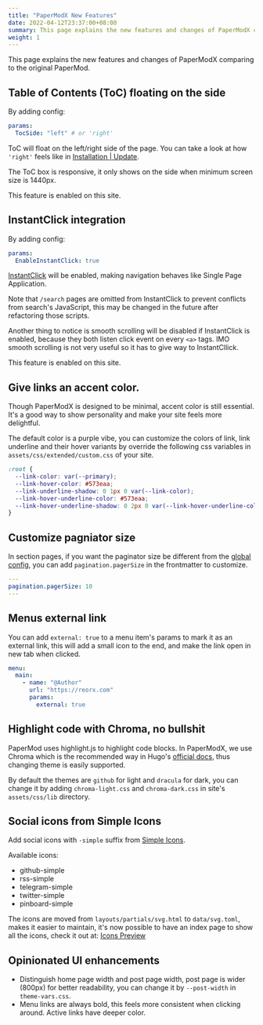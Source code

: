 ```yaml
---
title: "PaperModX New Features"
date: 2022-04-12T23:37:00+08:00
summary: This page explains the new features and changes of PaperModX comparing to the original PaperMod.
weight: 1
---
```


This page explains the new features and changes of PaperModX
comparing to the original PaperMod.

## Table of Contents (ToC) floating on the side

By adding config:

```yaml
params:
  TocSide: "left" # or 'right'
```

ToC will float on the left/right side of the page.
You can take a look at how `'right'` feels like in [Installation | Update](https://reorx.github.io/hugo-PaperModX/docs/installation/).

The ToC box is responsive, it only shows on the side when minimum screen size is 1440px.

This feature is enabled on this site.

## InstantClick integration

By adding config:

```yaml
params:
  EnableInstantClick: true
```

[InstantClick](http://instantclick.io/) will be enabled,
making navigation behaves like Single Page Application.

Note that `/search` pages are omitted from InstantClick
to prevent conflicts from search's JavaScript,
this may be changed in the future after refactoring those scripts.

Another thing to notice is smooth scrolling will be disabled
if InstantClick is enabled, because they both listen click
event on every `<a>` tags. IMO smooth scrolling is not very useful
so it has to give way to InstantCllick.

This feature is enabled on this site.

## Give links an accent color.

Though PaperModX is designed to be minimal, accent color is still essential.
It's a good way to show personality and make your site feels more delightful.

The default color is a purple vibe,
you can customize the colors of link, link underline and their hover variants
by override the following css variables in `assets/css/extended/custom.css` of your site.

```css
:root {
  --link-color: var(--primary);
  --link-hover-color: #573eaa;
  --link-underline-shadow: 0 1px 0 var(--link-color);
  --link-hover-underline-color: #573eaa;
  --link-hover-underline-shadow: 0 2px 0 var(--link-hover-underline-color);
}
```

## Customize pagniator size

In section pages, if you want the paginator size be different from the
[global config](https://gohugo.io/templates/pagination/#configure-pagination),
you can add `pagination.pagerSize` in the frontmatter to customize.

```yaml
---
pagination.pagerSize: 10
---
```

## Menus external link

You can add `external: true` to a menu item's params to mark it as an external link,
this will add a small icon to the end, and make the link open in new tab when clicked.

```yaml
menu:
  main:
    - name: "@Author"
      url: "https://reorx.com"
      params:
        external: true
```

## Highlight code with Chroma, no bullshit

PaperMod uses highlight.js to highlight code blocks.
In PaperModX, we use Chroma which is the recommended way in Hugo's
[official docs](https://gohugo.io/content-management/syntax-highlighting/#:~:text=Hugo%20uses%20Chroma%20as%20its%20code%20highlighter%3B%20it%20is%20built%20in%20Go%20and%20is%20really%2C%20really%20fast),
thus changing theme is easily supported.

By default the themes are `github` for light and `dracula` for dark,
you can change it by adding `chroma-light.css` and `chroma-dark.css`
in site's `assets/css/lib` directory.

## Social icons from Simple Icons

Add social icons with `-simple` suffix from [Simple Icons](https://simpleicons.org/).

Available icons:

- github-simple
- rss-simple
- telegram-simple
- twitter-simple
- pinboard-simple

The icons are moved from `layouts/partials/svg.html` to `data/svg.toml`,
makes it easier to maintain, it's now possible to have an index page
to show all the icons, check it out at: [Icons Preview](https://reorx.github.io/hugo-PaperModX/docs/icons_preview/)

## Opinionated UI enhancements

- Distinguish home page width and post page width, post page is wider
  (800px) for better readability, you can change it by `--post-width` in `theme-vars.css`.
- Menu links are always bold, this feels more consistent when clicking around. Active links have deeper color.
